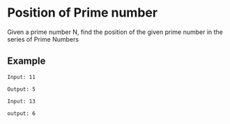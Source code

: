 #  Position of Prime number
Given a prime number N, find the position of the given prime number in the series of Prime Numbers

## Example

```
Input: 11

Output: 5

Input: 13

output: 6

```

